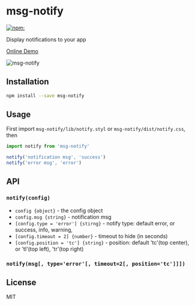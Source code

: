 # msg-notify
<!--[![Build Status](https://travis-ci.org/yangg/msg-notify.svg?branch=master)](https://travis-ci.org/yangg/msg-notify)-->
[![npm:](https://img.shields.io/npm/v/msg-notify.svg?style=flat)](https://www.npmjs.com/packages/msg-notify)

Display notifications to your app

[Online Demo](https://yangg.github.io/msg-notify/dist/demo.html)

![msg-notify](https://cloud.githubusercontent.com/assets/409225/24689787/954531c8-19fb-11e7-92e0-28f0879e57da.gif)

## Installation
```bash
npm install --save msg-notify
```

## Usage
First import `msg-notify/lib/notify.styl` or `msg-notify/dist/notify.css`, then
```js
import notify from 'msg-notify'

notify('notification msg', 'success')
notify('error msg', 'error')
```
## API

### `notify(config)`
  * `config {object}` - the config object
  * `config.msg {string}` - notification msg
  * `[config.type = 'error'] {stirng}` - notify type: default error, or success, info, warning,
  * `[config.timeout = 2] {number}` - timeout to hide (in seconds)
  * `[config.position = 'tc'] {string}` - position: default 'tc'(top center), or 'tl'(top left), 'tr'(top right)
### `notify(msg[, type='error'[, timeout=2[, position='tc']]])`

## License
MIT